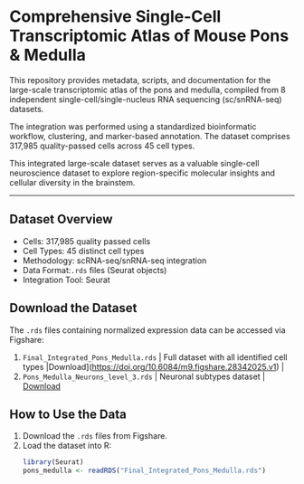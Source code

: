 # Comprehensive Single-Cell Transcriptomic Atlas of Mouse Pons & Medulla

This repository provides metadata, scripts, and documentation for the large-scale transcriptomic atlas of the pons and medulla, compiled from 8 independent single-cell/single-nucleus RNA sequencing (sc/snRNA-seq) datasets. 

The integration was performed using a standardized bioinformatic workflow, clustering, and marker-based annotation. The dataset comprises 317,985 quality-passed cells across 45 cell types.

This integrated large-scale dataset serves as a valuable single-cell neuroscience dataset to explore region-specific molecular insights and cellular diversity in the brainstem.

---

## Dataset Overview
- Cells: 317,985 quality passed cells
- Cell Types: 45 distinct cell types
- Methodology: scRNA-seq/snRNA-seq integration
- Data Format:`.rds` files (Seurat objects)
- Integration Tool: Seurat

## Download the Dataset
The `.rds` files containing normalized expression data can be accessed via Figshare:
1. `Final_Integrated_Pons_Medulla.rds` | Full dataset with all identified cell types |Download](https://doi.org/10.6084/m9.figshare.28342025.v1) |
2. `Pons_Medulla_Neurons_level_3.rds` | Neuronal subtypes dataset | [Download](https://doi.org/10.6084/m9.figshare.28342025.v1)

## How to Use the Data
1. Download the `.rds` files from Figshare.
2. Load the dataset into R:
   ```r
   library(Seurat)
   pons_medulla <- readRDS("Final_Integrated_Pons_Medulla.rds")
